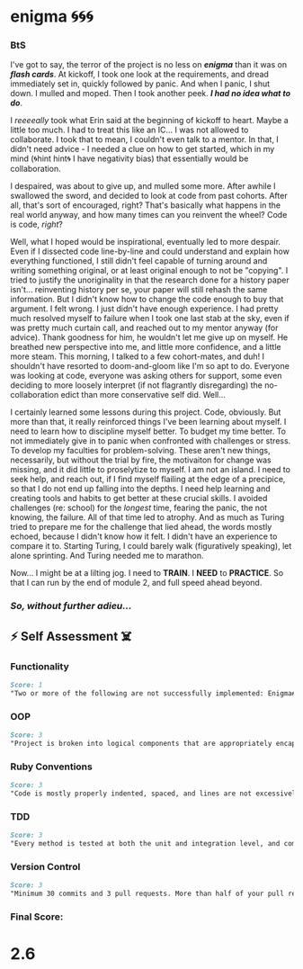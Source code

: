 # enigma 🌀🌀🌀

### BtS

I've got to say, the terror of the project is no less on ***enigma*** than it was on ***flash cards***. At kickoff, I took one look at the requirements, and dread immediately set in, quickly followed by panic. And when I panic, I shut down. I mulled and moped. Then I took another peek. ***I had no idea what to do***.

I *reeeeally* took what Erin said at the beginning of kickoff to heart. Maybe a little too much. I had to treat this like an IC... I was not allowed to collaborate. I took that to mean, I couldn't even talk to a mentor. In that, I didn't need advice - I needed a clue on how to get started, which in my mind (🌀hint hint🌀 I have negativity bias) that essentially would be collaboration.

I despaired, was about to give up, and mulled some more. After awhile I swallowed the sword, and decided to look at code from past cohorts. After all, that's sort of encouraged, right? That's basically what happens in the real world anyway, and how many times can you reinvent the wheel? Code is code, *right*?

Well, what I hoped would be inspirational, eventually led to more despair. Even if I dissected code line-by-line and could understand and explain how everything functioned, I still didn't feel capable of turning around and writing something original, or at least original enough to not be "copying". I tried to justify the unoriginality in that the research done for a history paper isn't... reinventing history per se, your paper will still rehash the same information. But I didn't know how to change the code enough to buy that argument. I felt wrong. I just didn't have enough experience.
I had pretty much resolved myself to failure when I took one last stab at the sky, even if was pretty much curtain call, and reached out to my mentor anyway (for advice). Thank goodness for him, he wouldn't let me give up on myself. He breathed new perspective into me, and little more confidence, and a little more steam. This morning, I talked to a few cohort-mates, and duh! I shouldn't have resorted to doom-and-gloom like I'm so apt to do. Everyone was looking at code, everyone was asking others for support, some even deciding to more loosely interpret (if not flagrantly disregarding) the no-collaboration edict than more conservative self did. Well...

I certainly learned some lessons during this project. Code, obviously. But more than that, it really reinforced things I've been learning about myself. I need to learn how to discipline myself better. To budget my time better. To not immediately give in to panic when confronted with challenges or stress. To develop my faculties for problem-solving. These aren't new things, necessarily, but without the trial by fire, the motivaiton for change was missing, and it did little to proselytize to myself. I am not an island. I need to seek help, and reach out, if I find myself flailing at the edge of a precipice, so that I do not end up falling into the depths. I need help learning and creating tools and habits to get better at these crucial skills. I avoided challenges (re: school) for the *longest* time, fearing the panic, the not knowing, the failure. All of that time led to atrophy. And as much as Turing tried to prepare me for the challenge that lied ahead, the words mostly echoed, because I didn't know how it felt. I didn't have an experience to compare it to. Starting Turing, I could barely walk (figuratively speaking), let alone sprinting. And Turing needed me to marathon.

Now... I might be at a lilting jog. I need to **TRAIN**. I **NEED** to **PRACTICE**. So that I can run by the end of module 2, and full speed ahead beyond.

### *So, without further adieu...*


## ⚡️ Self Assessment ☠️

### Functionality

```markdown
Score: 1
"Two or more of the following are not successfully implemented: Enigma#encrypt, Enigma#decrypt, command line interfaces"
```
### OOP

```markdown
Score: 3
"Project is broken into logical components that are appropriately encapsulated. No classes are unreasonably small or large, or contain knowledge/information/behavior that they shouldn’t know about. Student can articulate the single responsibilities of the various components.""
```
### Ruby Conventions

```markdown
Score: 3
"Code is mostly properly indented, spaced, and lines are not excessively long. Class, method, variable, and file names follow convention. Some enumerables/data structures chosen are the most efficient tool for a given job, and students can speak as to why those enumerables/data structures were chosen. At least one hash is implemented in a way that makes logical sense."
```
### TDD

```markdown
Score: 3
"Every method is tested at both the unit and integration level, and completely verify expected behavior (i.e., if a single method does 3 things, all 3 things are explicitly tested). Obvious edge cases are addressed. git history demonstrates students are writing tests before implementation code. Test coverage metrics show coverage at 99% or greater."
```
### Version Control

```markdown
Score: 3
"Minimum 30 commits and 3 pull requests. More than half of your pull requests include related and logical chunks of functionality, and are named and documented to clearly communicate the purpose of the pull request. No more than 3 commits include multiple pieces of functionality."
```

### Final Score:
# 2.6
